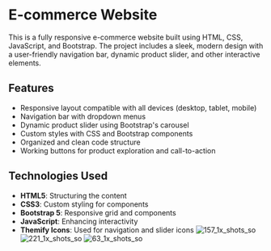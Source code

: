 # E-commerce Website

This is a fully responsive e-commerce website built using HTML, CSS, JavaScript, and Bootstrap. The project includes a sleek, modern design with a user-friendly navigation bar, dynamic product slider, and other interactive elements.

## Features

- Responsive layout compatible with all devices (desktop, tablet, mobile)
- Navigation bar with dropdown menus
- Dynamic product slider using Bootstrap's carousel
- Custom styles with CSS and Bootstrap components
- Organized and clean code structure
- Working buttons for product exploration and call-to-action

## Technologies Used

- **HTML5**: Structuring the content
- **CSS3**: Custom styling for components
- **Bootstrap 5**: Responsive grid and components
- **JavaScript**: Enhancing interactivity
- **Themify Icons**: Used for navigation and slider icons
  ![157_1x_shots_so](https://github.com/user-attachments/assets/199bcde1-fbad-4574-b22c-44c9a8563048)
  ![221_1x_shots_so](https://github.com/user-attachments/assets/573b3252-1816-4e27-872c-f5308f0c1e0d)
  ![63_1x_shots_so](https://github.com/user-attachments/assets/75cade3c-d106-46d4-8c69-ab4b66ad19ae)



